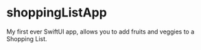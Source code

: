 # shoppingListApp

My first ever SwiftUI app, allows you to add fruits and veggies to a Shopping List.
